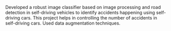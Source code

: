 Developed a robust image classifier based on image processing and road detection in self-driving vehicles to identify accidents happening using self-driving cars. This project helps in controlling the number of accidents in self-driving cars. Used data augmentation techniques.
